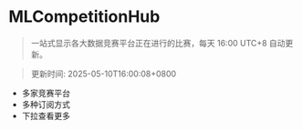 # MLCompetitionHub

> 一站式显示各大数据竞赛平台正在进行的比赛，每天 16:00 UTC+8 自动更新。
  
> 更新时间: 2025-05-10T16:00:08+0800 

* 多家竞赛平台
* 多种订阅方式
* 下拉查看更多